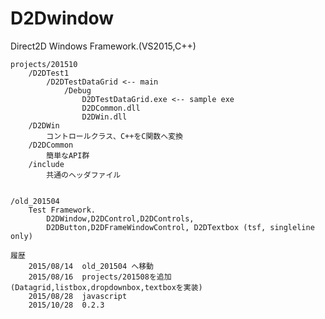 ﻿D2Dwindow
=========

Direct2D Windows Framework.(VS2015,C++)


	projects/201510
		/D2DTest1
			/D2DTestDataGrid <-- main
				/Debug
					D2DTestDataGrid.exe <-- sample exe
					D2DCommon.dll
					D2DWin.dll
		/D2DWin
			コントロールクラス、C++をC関数へ変換
		/D2DCommon
			簡単なAPI群
		/include
			共通のヘッダファイル
	
	
	/old_201504 
		Test Framework.
			D2DWindow,D2DControl,D2DControls,
			D2DButton,D2DFrameWindowControl, D2DTextbox (tsf, singleline only)

	履歴
		2015/08/14	old_201504 へ移動
		2015/08/16	projects/201508を追加(Datagrid,listbox,dropdownbox,textboxを実装)
		2015/08/28  javascript
		2015/10/28  0.2.3
		

